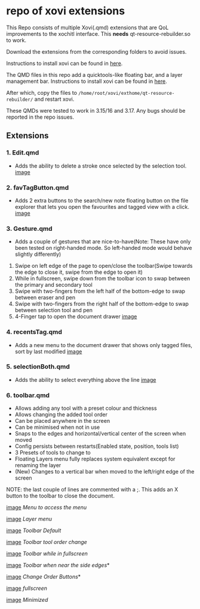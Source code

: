 # repo of xovi extensions

This Repo consists of multiple Xovi(.qmd) extensions that are QoL improvements to the xochitl interface. This **needs** qt-resource-rebuilder.so to work.

Download the extensions from the corresponding folders to avoid issues. 

Instructions to install xovi can be found in [here](https://github.com/asivery/rmpp-xovi-extensions/blob/master/INSTALL.MD). 

The QMD files in this repo add a quicktools-like floating bar, and a layer management bar. Instructions to install xovi can be found in [here](https://github.com/asivery/rmpp-xovi-extensions/blob/master/INSTALL.MD). 

After which, copy the files to `/home/root/xovi/exthome/qt-resource-rebuilder/` and restart xovi. 

These QMDs were tested to work in 3.15/16 and 3.17. Any bugs should be reported in the repo issues. 


## Extensions

### 1. Edit.qmd
- Adds the ability to delete a stroke once selected by the selection tool.
[image](images/DelStroke.png)

### 2. favTagButton.qmd
- Adds 2 extra buttons to the search/new note floating button on the file explorer that lets you
open the favourites and tagged view with a click.
[image](images/favTagButton.png)

### 3. Gesture.qmd
- Adds a couple of gestures that are nice-to-have(Note: These have only been tested on right-handed mode. So left-handed mode would behave slightly differently)
1. Swipe on left edge of the page to open/close the toolbar(Swipe towards the edge to close it, swipe from the edge to open it)
2. While in fullscreen, swipe down from the toolbar icon to swap between the primary and secondary tool
3. Swipe with two-fingers from the left half of the bottom-edge to swap between eraser and pen
4. Swipe with two-fingers from the right half of the bottom-edge to swap between selection tool and pen
5. 4-Finger tap to open the document drawer
[image](images/Gestures.png)

### 4. recentsTag.qmd
- Adds a new menu to the document drawer that shows only tagged files, sort by last modified
[image](images/RecentsTag.png)

### 5. selectionBoth.qmd
- Adds the ability to select everything above the line
[image](images/selBoth.png)

### 6. toolbar.qmd
- Allows adding any tool with a preset colour and thickness
- Allows changing the added tool order
- Can be placed anywhere in the screen
- Can be minimised when not in use
- Snaps to the edges and horizontal/vertical center of the screen when moved
- Config persists between restarts(Enabled state, position, tools list)
- 3 Presets of tools to change to
- Floating Layers menu fully replaces system equivalent except for renaming the layer
- (New) Changes to a vertical bar when moved to the left/right edge of the screen


NOTE: the last couple of lines are commented with a ;. This adds an X button to the toolbar to close the document.


[image](images/menu.png)
*Menu to access the menu*

[image](images/layer.png)
*Layer menu*

[image](images/toolbarHor.png)
*Toolbar Default*

[image](images/toolbarHorMove.png)
*Toolbar tool order change*

[image](images/toolbarHorFS.png)
*Toolbar while in fullscreen*

[image](images/toolbarVer.png)
*Toolbar when near the side edges**

[image](images/toolbarVerMove.png)
*Change Order Buttons**

[image](images/toolbarVerFS.png)
*fullscreen*

[image](images/min.png)
*Minimized*


